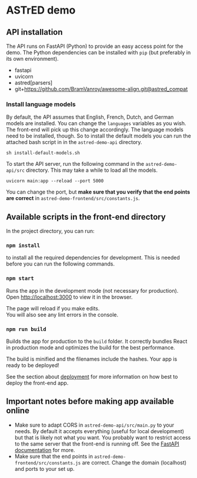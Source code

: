 # ASTrED demo

## API installation

The API runs on FastAPI (Python) to provide an easy access point for the demo. The Python dependencies
can be installed with `pip` (but preferably in its own environment).

- fastapi 
- uvicorn
- astred[parsers]
- git+https://github.com/BramVanroy/awesome-align.git@astred_compat

### Install language models

By default, the API assumes that English, French, Dutch, and German models are installed. You can change 
the `languages` variables as you wish. The front-end will pick up this change accordingly. The language 
models need to be installed, though. So to install the default models you can run the attached bash script in
in the `astred-demo-api` directory.

```shell
sh install-default-models.sh
```
 
To start the API server, run the following command in the `astred-demo-api/src` directory. This may take a while to 
load all the models.

```shell
uvicorn main:app --reload --port 5000
```

You can change the port, but **make sure that you verify that the end points are correct** in
`astred-demo-frontend/src/constants.js`.

## Available scripts in the front-end directory

In the project directory, you can run:

### `npm install`

to install all the required dependencies for development. This is needed before you can run the following commands.

### `npm start`

Runs the app in the development mode (not necessary for production).
Open [http://localhost:3000](http://localhost:3000) to view it in the browser.

The page will reload if you make edits.\
You will also see any lint errors in the console.

### `npm run build`

Builds the app for production to the `build` folder.
It correctly bundles React in production mode and optimizes the build for the best performance.

The build is minified and the filenames include the hashes.
Your app is ready to be deployed!

See the section about [deployment](https://facebook.github.io/create-react-app/docs/deployment) for more information
on how best to deploy the front-end app.

## Important notes before making app available online

- Make sure to adapt CORS in `astred-demo-api/src/main.py` to your needs. By default it accepts everything (useful 
  for local development) but that is likely not what you want. You probably want to restrict access to the same server
  that the front-end is running off. See the
  [FastAPI documentation](https://fastapi.tiangolo.com/tutorial/cors/#use-corsmiddleware) for more.
- Make sure that the end points in `astred-demo-frontend/src/constants.js` are correct. Change the domain (localhost)
  and ports to your set up.
